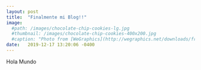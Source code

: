 ```yaml
---
layout: post
title:  "Finalmente mi Blog!!"
image: 
  #path: /images/chocolate-chip-cookies-lg.jpg
  #thumbnail: /images/chocolate-chip-cookies-400x200.jpg
  #caption: "Photo from [WeGraphics](http://wegraphics.net/downloads/free-ultimate-blurred-background-pack/)"
date:   2019-12-17 13:20:06 -0400
---
```


Hola Mundo